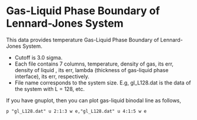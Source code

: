 # Gas-Liquid Phase Boundary of Lennard-Jones System

This data provides temperature Gas-Liquid Phase Boundary of Lennard-Jones System.

- Cutoff is 3.0 sigma.
- Each file contains 7 columns, temperature, density of gas, its err, density of liquid , its err, lambda (thickness of gas-liquid phase interface), its err, respectively.
- File name corresponds to the system size. E.g, gl_L128.dat is the data of the system with L = 128, etc.

If you have gnuplot, then you can plot gas-liquid binodal line as follows,

```txt
p "gl_L128.dat" u 2:1:3 w e,"gl_L128.dat" u 4:1:5 w e
```
